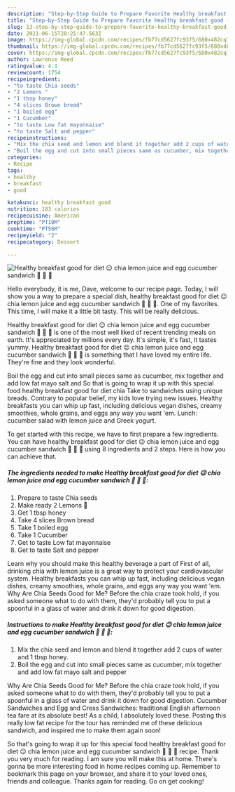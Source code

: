 ```yaml
---
description: "Step-by-Step Guide to Prepare Favorite Healthy breakfast good for diet 😉 chia lemon juice and egg cucumber sandwich 🥪 🥒 🥚"
title: "Step-by-Step Guide to Prepare Favorite Healthy breakfast good for diet 😉 chia lemon juice and egg cucumber sandwich 🥪 🥒 🥚"
slug: 13-step-by-step-guide-to-prepare-favorite-healthy-breakfast-good-for-diet-chia-lemon-juice-and-egg-cucumber-sandwich
date: 2021-06-15T20:25:47.563Z
image: https://img-global.cpcdn.com/recipes/fb77cd5627fc93f5/680x482cq70/healthy-breakfast-good-for-diet-chia-lemon-juice-and-egg-cucumber-sandwich-recipe-main-photo.jpg
thumbnail: https://img-global.cpcdn.com/recipes/fb77cd5627fc93f5/680x482cq70/healthy-breakfast-good-for-diet-chia-lemon-juice-and-egg-cucumber-sandwich-recipe-main-photo.jpg
cover: https://img-global.cpcdn.com/recipes/fb77cd5627fc93f5/680x482cq70/healthy-breakfast-good-for-diet-chia-lemon-juice-and-egg-cucumber-sandwich-recipe-main-photo.jpg
author: Lawrence Reed
ratingvalue: 4.1
reviewcount: 1754
recipeingredient:
- "to taste Chia seeds"
- "2 Lemons "
- "1 tbsp honey"
- "4 slices Brown bread"
- "1 boiled egg"
- "1 Cucumber"
- "to taste Low fat mayonnaise"
- "to taste Salt and pepper"
recipeinstructions:
- "Mix the chia seed and lemon and blend it together add 2 cups of water and 1 tbsp honey."
- "Boil the egg and cut into small pieces same as cucumber, mix together and add low fat mayo salt and pepper"
categories:
- Recipe
tags:
- healthy
- breakfast
- good

katakunci: healthy breakfast good 
nutrition: 183 calories
recipecuisine: American
preptime: "PT10M"
cooktime: "PT56M"
recipeyield: "2"
recipecategory: Dessert

---
```



![Healthy breakfast good for diet 😉 chia lemon juice and egg cucumber sandwich 🥪 🥒 🥚](https://img-global.cpcdn.com/recipes/fb77cd5627fc93f5/680x482cq70/healthy-breakfast-good-for-diet-chia-lemon-juice-and-egg-cucumber-sandwich-recipe-main-photo.jpg)

Hello everybody, it is me, Dave, welcome to our recipe page. Today, I will show you a way to prepare a special dish, healthy breakfast good for diet 😉 chia lemon juice and egg cucumber sandwich 🥪 🥒 🥚. One of my favorites. This time, I will make it a little bit tasty. This will be really delicious.

Healthy breakfast good for diet 😉 chia lemon juice and egg cucumber sandwich 🥪 🥒 🥚 is one of the most well liked of recent trending meals on earth. It's appreciated by millions every day. It's simple, it's fast, it tastes yummy. Healthy breakfast good for diet 😉 chia lemon juice and egg cucumber sandwich 🥪 🥒 🥚 is something that I have loved my entire life. They're fine and they look wonderful.

Boil the egg and cut into small pieces same as cucumber, mix together and add low fat mayo salt and So that is going to wrap it up with this special food healthy breakfast good for diet chia Take to sandwiches using unique breads. Contrary to popular belief, my kids love trying new issues. Healthy breakfasts you can whip up fast, including delicious vegan dishes, creamy smoothies, whole grains, and eggs any way you want &#39;em. Lunch: cucumber salad with lemon juice and Greek yogurt.


To get started with this recipe, we have to first prepare a few ingredients. You can have healthy breakfast good for diet 😉 chia lemon juice and egg cucumber sandwich 🥪 🥒 🥚 using 8 ingredients and 2 steps. Here is how you can achieve that.

<!--inarticleads1-->

##### The ingredients needed to make Healthy breakfast good for diet 😉 chia lemon juice and egg cucumber sandwich 🥪 🥒 🥚:

1. Prepare to taste Chia seeds
1. Make ready 2 Lemons 🍋
1. Get 1 tbsp honey
1. Take 4 slices Brown bread
1. Take 1 boiled egg
1. Take 1 Cucumber
1. Get to taste Low fat mayonnaise
1. Get to taste Salt and pepper


Learn why you should make this healthy beverage a part of First of all, drinking chia with lemon juice is a great way to protect your cardiovascular system. Healthy breakfasts you can whip up fast, including delicious vegan dishes, creamy smoothies, whole grains, and eggs any way you want &#39;em. Why Are Chia Seeds Good for Me? Before the chia craze took hold, if you asked someone what to do with them, they&#39;d probably tell you to put a spoonful in a glass of water and drink it down for good digestion. 

<!--inarticleads2-->

##### Instructions to make Healthy breakfast good for diet 😉 chia lemon juice and egg cucumber sandwich 🥪 🥒 🥚:

1. Mix the chia seed and lemon and blend it together add 2 cups of water and 1 tbsp honey.
1. Boil the egg and cut into small pieces same as cucumber, mix together and add low fat mayo salt and pepper


Why Are Chia Seeds Good for Me? Before the chia craze took hold, if you asked someone what to do with them, they&#39;d probably tell you to put a spoonful in a glass of water and drink it down for good digestion. Cucumber Sandwiches and Egg and Cress Sandwiches: traditional English afternoon tea fare at its absolute best! As a child, I absolutely loved these. Posting this really low fat recipe for the tour has reminded me of these delicious sandwich, and inspired me to make them again soon! 

So that's going to wrap it up for this special food healthy breakfast good for diet 😉 chia lemon juice and egg cucumber sandwich 🥪 🥒 🥚 recipe. Thank you very much for reading. I am sure you will make this at home. There's gonna be more interesting food in home recipes coming up. Remember to bookmark this page on your browser, and share it to your loved ones, friends and colleague. Thanks again for reading. Go on get cooking!
